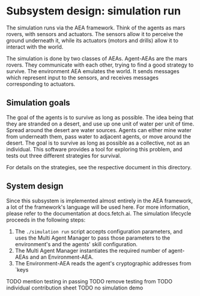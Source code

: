 # Subsystem design: simulation run

The simulation runs via the AEA framework. Think of the agents as mars rovers, with sensors and actuators. The sensors allow it to perceive the ground underneath it, while its actuators (motors and drills) allow it to interact with the world.

The simulation is done by two classes of AEAs. Agent-AEAs are the mars rovers. They communicate with each other, trying to find a good strategy to survive. The environment AEA emulates the world. It sends messages which represent input to the sensors, and receives messages corresponding to actuators.

## Simulation goals
The goal of the agents is to survive as long as possible. The idea being that they are stranded on a desert, and use up one unit of water per unit of time. Spread around the desert are water sources. Agents can either mine water from underneath them, pass water to adjacent agents, or move around the desert. The goal is to survive as long as possible as a collective, not as an individual. This software provides a tool for exploring this problem, and tests out three different strategies for survival.

For details on the strategies, see the respective document in this directory.

## System design
Since this subsystem is implemented almost entirely in the AEA framework, a lot of the framework's language will be used here. For more information, please refer to the documentation at docs.fetch.ai. The simulation lifecycle proceeds in the following steps:
1. The `./simulation run` script accepts configuration parameters, and uses the Multi Agent Manager to pass those parameters to the environment's and the agents' skill configuration.
2. The Multi Agent Manager instantiates the required number of agent-AEAs and an Environment-AEA.
3. The Environment-AEA reads the agent's cryptographic addresses from `keys

TODO mention testing in passing
TODO remove testing from 
TODO individual contribution sheet
TODO no simulation demo
